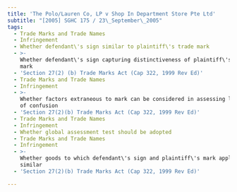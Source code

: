 ```yaml
---
title: 'The Polo/Lauren Co, LP v Shop In Department Store Pte Ltd'
subtitle: "[2005] SGHC 175 / 23\_September\_2005"
tags:
  - Trade Marks and Trade Names
  - Infringement
  - Whether defendant\'s sign similar to plaintiff\'s trade mark
  - >-
    Whether defendant\'s sign capturing distinctiveness of plaintiff\'s trade
    mark
  - 'Section 27(2) (b) Trade Marks Act (Cap 322, 1999 Rev Ed)'
  - Trade Marks and Trade Names
  - Infringement
  - >-
    Whether factors extraneous to mark can be considered in assessing likelihood
    of confusion
  - 'Section 27(2)(b) Trade Marks Act (Cap 322, 1999 Rev Ed)'
  - Trade Marks and Trade Names
  - Infringement
  - Whether global assessment test should be adopted
  - Trade Marks and Trade Names
  - Infringement
  - >-
    Whether goods to which defendant\'s sign and plaintiff\'s mark applying
    similar
  - 'Section 27(2)(b) Trade Marks Act (Cap 322, 1999 Rev Ed)'

---
```


